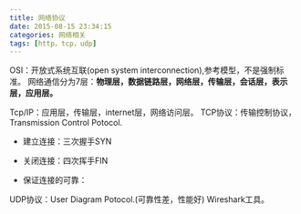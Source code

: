 ```yaml
---
title: 网络协议
date: 2015-08-15 23:34:15
categories: 网络相关
tags: [http，tcp，udp]
---
```

OSI：开放式系统互联(open system interconnection),参考模型，不是强制标准。
网络通信分为7层：**物理层，数据链路层，网络层，传输层，会话层，表示层，应用层。**

Tcp/IP：应用层，传输层，internet层，网络访问层。
TCP协议：传输控制协议，Transmission Control Potocol.

- 建立连接：三次握手SYN

- 关闭连接：四次挥手FIN

- 保证连接的可靠：

UDP协议：User Diagram Potocol.(可靠性差，性能好)
Wireshark工具。
